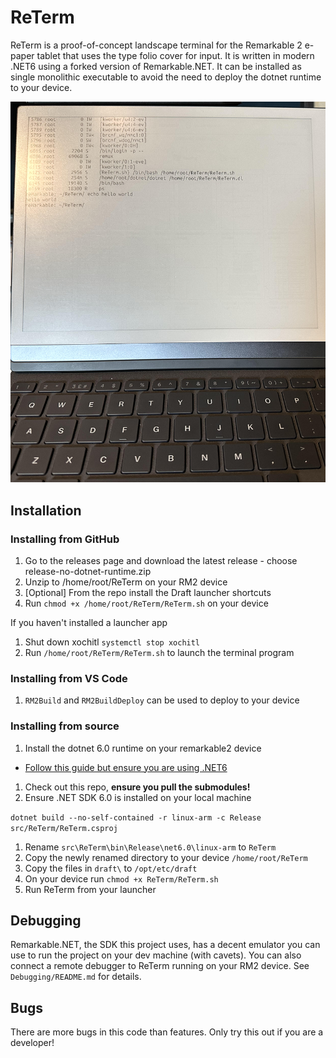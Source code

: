 # ReTerm

ReTerm is a proof-of-concept landscape terminal for the Remarkable 2 e-paper tablet that uses the type folio cover for input. It is written in modern .NET6 using a forked version of Remarkable.NET. It can be installed as single monolithic executable to avoid the need to deploy the dotnet runtime to your device.

![Terminal](https://github.com/i-am-shodan/ReTerm/blob/232bb1c104c7a5e5061b687bb4b5ad6d01aedc00/docs/screenshot.png)

## Installation
### Installing from GitHub
1. Go to the releases page and download the latest release - choose release-no-dotnet-runtime.zip
1. Unzip to /home/root/ReTerm on your RM2 device
1. [Optional] From the repo install the Draft launcher shortcuts
1. Run `chmod +x /home/root/ReTerm/ReTerm.sh` on your device

If you haven't installed a launcher app
1. Shut down xochitl `systemctl stop xochitl`
1. Run `/home/root/ReTerm/ReTerm.sh` to launch the terminal program

### Installing from VS Code
1. `RM2Build` and `RM2BuildDeploy` can be used to deploy to your device

### Installing from source

1. Install the dotnet 6.0 runtime on your remarkable2 device
  * [Follow this guide but ensure you are using .NET6](https://www.hanselman.com/blog/how-to-install-net-core-on-your-remarkable-2-eink-tablet-with-remarkablenet)
1. Check out this repo, **ensure you pull the submodules!**
1. Ensure .NET SDK 6.0 is installed on your local machine

`dotnet build --no-self-contained -r linux-arm -c Release src/ReTerm/ReTerm.csproj`

1. Rename `src\ReTerm\bin\Release\net6.0\linux-arm` to `ReTerm`
1. Copy the newly renamed directory to your device `/home/root/ReTerm`
1. Copy the files in `draft\` to `/opt/etc/draft`
1. On your device run `chmod +x ReTerm/ReTerm.sh`
1. Run ReTerm from your launcher

## Debugging
Remarkable.NET, the SDK this project uses, has a decent emulator you can use to run the project on your dev machine (with cavets). You can also connect a remote debugger to ReTerm running on your RM2 device. See `Debugging/README.md` for details.

## Bugs

There are more bugs in this code than features. Only try this out if you are a developer!
